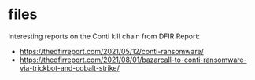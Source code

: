 # files

Interesting reports on the Conti kill chain from DFIR Report:
  - https://thedfirreport.com/2021/05/12/conti-ransomware/
  - https://thedfirreport.com/2021/08/01/bazarcall-to-conti-ransomware-via-trickbot-and-cobalt-strike/
  
